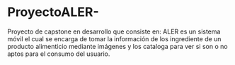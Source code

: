 # ProyectoALER-
Proyecto de capstone en desarrollo que consiste en: ALER es un sistema móvil el cual se encarga de tomar la información de los ingrediente de un producto alimenticio mediante imágenes y los cataloga para ver si son o no aptos para el consumo del usuario.
